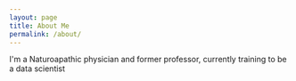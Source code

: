 ```yaml
---
layout: page
title: About Me
permalink: /about/
---
```


I'm a Naturoapathic physician and former professor, currently training to be a data scientist 
